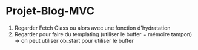 # Projet-Blog-MVC

1. Regarder Fetch Class ou alors avec une fonction d'hydratation
2. Regarder pour faire du templating (utiliser le buffer = mémoire tampon) => on peut utiliser ob_start pour utiliser le buffer
